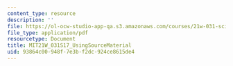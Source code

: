 ```yaml
---
content_type: resource
description: ''
file: https://ol-ocw-studio-app-qa.s3.amazonaws.com/courses/21w-031-science-writing-and-new-media-explorations-in-communicating-about-science-technology-spring-2017/93864c00948f7e3bf2dc924ce8615de4_MIT21W_031S17_UsingSourceMaterial.pdf
file_type: application/pdf
resourcetype: Document
title: MIT21W_031S17_UsingSourceMaterial
uid: 93864c00-948f-7e3b-f2dc-924ce8615de4
---
```

